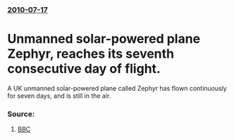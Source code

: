 ### [2010-07-17](/news/2010/07/17/index.md)

# Unmanned solar-powered plane Zephyr, reaches its seventh consecutive day of flight. 

A UK unmanned solar-powered plane called Zephyr has flown continuously for seven days, and is still in the air.


### Source:

1. [BBC](http://www.bbc.co.uk/news/science-environment-10664362)
